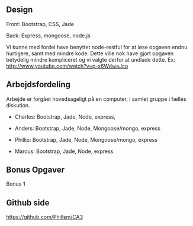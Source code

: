 
Design
-----------------------------------------------------------------------
Front: Bootstrap, CSS, Jade

Back: Express, mongoose, node.js

Vi kunne med fordel have benyttet node-restful for at løse opgaven endnu hurtigere, samt med mindre kode. Dette ville nok have gjort opgaven betydelig mindre kompliceret og vi valgte derfor at undlade dette.
Ex: http://www.youtube.com/watch?v=p-x6WdwaJco
 
Arbejdsfordeling
--------------------------------

Arbejde er forgået hovedsageligt på en computer, i samlet gruppe i fælles diskution.

* Charles: Bootstrap, Jade, Node, express,

* Anders: Bootstrap, Jade, Node, Mongoose/mongo, express 

* Phillip: Bootstrap, Jade, Node, Mongoose/mongo, express  

* Marcus: Bootstrap, Jade, Node, express  

Bonus Opgaver
-----------------------------------------------------------------
Bonus 1

Github side
------------
https://github.com/Phillsm/CA3
